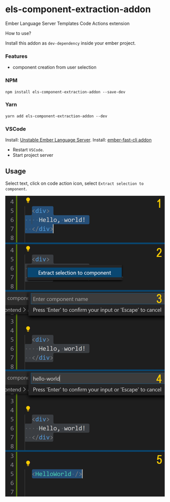 # els-component-extraction-addon
Ember Language Server Templates Code Actions extension

How to use?

Install this addon as `dev-dependency` inside your ember project.

### Features

* component creation from user selection

### NPM
`npm install els-component-extraction-addon --save-dev`

### Yarn
`yarn add els-component-extraction-addon --dev`

### VSCode

Install: [Unstable Ember Language Server](https://marketplace.visualstudio.com/items?itemName=lifeart.vscode-ember-unstable).
Install: [ember-fast-cli addon](https://github.com/lifeart/ember-fast-cli)

* Restart `VSCode`.
* Start project server

## Usage 

Select text, click on code action icon, select `Extract selection to component`.

![component extraction preview](previews/preview.png)
